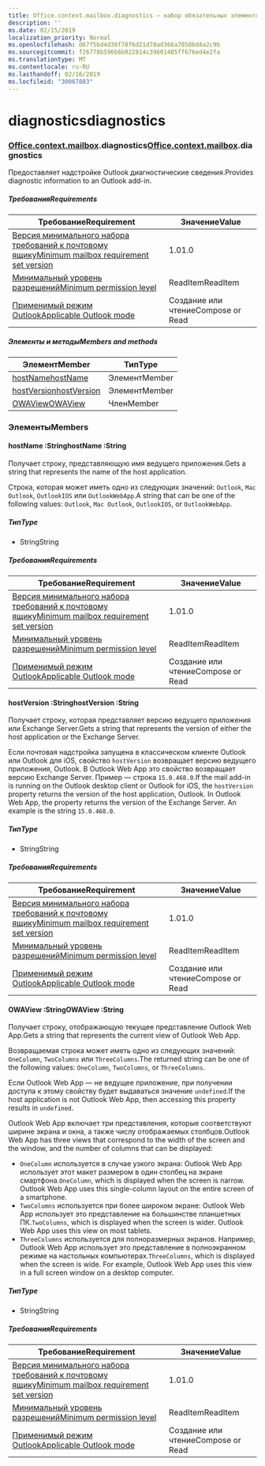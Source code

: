 ```yaml
---
title: Office.context.mailbox.diagnostics — набор обязательных элементов 1.7
description: ''
ms.date: 02/15/2019
localization_priority: Normal
ms.openlocfilehash: d67f5bd4d30f78f6d21d78ad366a7058bd4a2c9b
ms.sourcegitcommit: f26778b596b6b022814c39601485ff676ed4e2fa
ms.translationtype: MT
ms.contentlocale: ru-RU
ms.lasthandoff: 02/16/2019
ms.locfileid: "30067883"
---
```

# <a name="diagnostics"></a><span data-ttu-id="5d028-102">diagnostics</span><span class="sxs-lookup"><span data-stu-id="5d028-102">diagnostics</span></span>

### <a name="officeofficemdcontextofficecontextmdmailboxofficecontextmailboxmddiagnostics"></a><span data-ttu-id="5d028-103">[Office](Office.md)[.context](Office.context.md)[.mailbox](Office.context.mailbox.md).diagnostics</span><span class="sxs-lookup"><span data-stu-id="5d028-103">[Office](Office.md)[.context](Office.context.md)[.mailbox](Office.context.mailbox.md).diagnostics</span></span>

<span data-ttu-id="5d028-104">Предоставляет надстройке Outlook диагностические сведения.</span><span class="sxs-lookup"><span data-stu-id="5d028-104">Provides diagnostic information to an Outlook add-in.</span></span>

##### <a name="requirements"></a><span data-ttu-id="5d028-105">Требования</span><span class="sxs-lookup"><span data-stu-id="5d028-105">Requirements</span></span>

|<span data-ttu-id="5d028-106">Требование</span><span class="sxs-lookup"><span data-stu-id="5d028-106">Requirement</span></span>| <span data-ttu-id="5d028-107">Значение</span><span class="sxs-lookup"><span data-stu-id="5d028-107">Value</span></span>|
|---|---|
|[<span data-ttu-id="5d028-108">Версия минимального набора требований к почтовому ящику</span><span class="sxs-lookup"><span data-stu-id="5d028-108">Minimum mailbox requirement set version</span></span>](/office/dev/add-ins/reference/requirement-sets/outlook-api-requirement-sets)| <span data-ttu-id="5d028-109">1.0</span><span class="sxs-lookup"><span data-stu-id="5d028-109">1.0</span></span>|
|[<span data-ttu-id="5d028-110">Минимальный уровень разрешений</span><span class="sxs-lookup"><span data-stu-id="5d028-110">Minimum permission level</span></span>](https://docs.microsoft.com/outlook/add-ins/understanding-outlook-add-in-permissions)| <span data-ttu-id="5d028-111">ReadItem</span><span class="sxs-lookup"><span data-stu-id="5d028-111">ReadItem</span></span>|
|[<span data-ttu-id="5d028-112">Применимый режим Outlook</span><span class="sxs-lookup"><span data-stu-id="5d028-112">Applicable Outlook mode</span></span>](https://docs.microsoft.com/outlook/add-ins/#extension-points)| <span data-ttu-id="5d028-113">Создание или чтение</span><span class="sxs-lookup"><span data-stu-id="5d028-113">Compose or Read</span></span>|

##### <a name="members-and-methods"></a><span data-ttu-id="5d028-114">Элементы и методы</span><span class="sxs-lookup"><span data-stu-id="5d028-114">Members and methods</span></span>

| <span data-ttu-id="5d028-115">Элемент</span><span class="sxs-lookup"><span data-stu-id="5d028-115">Member</span></span> | <span data-ttu-id="5d028-116">Тип</span><span class="sxs-lookup"><span data-stu-id="5d028-116">Type</span></span> |
|--------|------|
| [<span data-ttu-id="5d028-117">hostName</span><span class="sxs-lookup"><span data-stu-id="5d028-117">hostName</span></span>](#hostname-string) | <span data-ttu-id="5d028-118">Элемент</span><span class="sxs-lookup"><span data-stu-id="5d028-118">Member</span></span> |
| [<span data-ttu-id="5d028-119">hostVersion</span><span class="sxs-lookup"><span data-stu-id="5d028-119">hostVersion</span></span>](#hostversion-string) | <span data-ttu-id="5d028-120">Элемент</span><span class="sxs-lookup"><span data-stu-id="5d028-120">Member</span></span> |
| [<span data-ttu-id="5d028-121">OWAView</span><span class="sxs-lookup"><span data-stu-id="5d028-121">OWAView</span></span>](#owaview-string) | <span data-ttu-id="5d028-122">Член</span><span class="sxs-lookup"><span data-stu-id="5d028-122">Member</span></span> |

### <a name="members"></a><span data-ttu-id="5d028-123">Элементы</span><span class="sxs-lookup"><span data-stu-id="5d028-123">Members</span></span>

####  <a name="hostname-string"></a><span data-ttu-id="5d028-124">hostName :String</span><span class="sxs-lookup"><span data-stu-id="5d028-124">hostName :String</span></span>

<span data-ttu-id="5d028-125">Получает строку, представляющую имя ведущего приложения.</span><span class="sxs-lookup"><span data-stu-id="5d028-125">Gets a string that represents the name of the host application.</span></span>

<span data-ttu-id="5d028-126">Строка, которая может иметь одно из следующих значений: `Outlook`, `Mac Outlook`, `OutlookIOS` или `OutlookWebApp`.</span><span class="sxs-lookup"><span data-stu-id="5d028-126">A string that can be one of the following values: `Outlook`, `Mac Outlook`, `OutlookIOS`, or `OutlookWebApp`.</span></span>

##### <a name="type"></a><span data-ttu-id="5d028-127">Тип</span><span class="sxs-lookup"><span data-stu-id="5d028-127">Type</span></span>

*   <span data-ttu-id="5d028-128">String</span><span class="sxs-lookup"><span data-stu-id="5d028-128">String</span></span>

##### <a name="requirements"></a><span data-ttu-id="5d028-129">Требования</span><span class="sxs-lookup"><span data-stu-id="5d028-129">Requirements</span></span>

|<span data-ttu-id="5d028-130">Требование</span><span class="sxs-lookup"><span data-stu-id="5d028-130">Requirement</span></span>| <span data-ttu-id="5d028-131">Значение</span><span class="sxs-lookup"><span data-stu-id="5d028-131">Value</span></span>|
|---|---|
|[<span data-ttu-id="5d028-132">Версия минимального набора требований к почтовому ящику</span><span class="sxs-lookup"><span data-stu-id="5d028-132">Minimum mailbox requirement set version</span></span>](/office/dev/add-ins/reference/requirement-sets/outlook-api-requirement-sets)| <span data-ttu-id="5d028-133">1.0</span><span class="sxs-lookup"><span data-stu-id="5d028-133">1.0</span></span>|
|[<span data-ttu-id="5d028-134">Минимальный уровень разрешений</span><span class="sxs-lookup"><span data-stu-id="5d028-134">Minimum permission level</span></span>](https://docs.microsoft.com/outlook/add-ins/understanding-outlook-add-in-permissions)| <span data-ttu-id="5d028-135">ReadItem</span><span class="sxs-lookup"><span data-stu-id="5d028-135">ReadItem</span></span>|
|[<span data-ttu-id="5d028-136">Применимый режим Outlook</span><span class="sxs-lookup"><span data-stu-id="5d028-136">Applicable Outlook mode</span></span>](https://docs.microsoft.com/outlook/add-ins/#extension-points)| <span data-ttu-id="5d028-137">Создание или чтение</span><span class="sxs-lookup"><span data-stu-id="5d028-137">Compose or Read</span></span>|

####  <a name="hostversion-string"></a><span data-ttu-id="5d028-138">hostVersion :String</span><span class="sxs-lookup"><span data-stu-id="5d028-138">hostVersion :String</span></span>

<span data-ttu-id="5d028-139">Получает строку, которая представляет версию ведущего приложения или Exchange Server.</span><span class="sxs-lookup"><span data-stu-id="5d028-139">Gets a string that represents the version of either the host application or the Exchange Server.</span></span>

<span data-ttu-id="5d028-p101">Если почтовая надстройка запущена в классическом клиенте Outlook или Outlook для iOS, свойство `hostVersion` возвращает версию ведущего приложения, Outlook. В Outlook Web App это свойство возвращает версию Exchange Server. Пример — строка `15.0.468.0`.</span><span class="sxs-lookup"><span data-stu-id="5d028-p101">If the mail add-in is running on the Outlook desktop client or Outlook for iOS, the `hostVersion` property returns the version of the host application, Outlook. In Outlook Web App, the property returns the version of the Exchange Server. An example is the string `15.0.468.0`.</span></span>

##### <a name="type"></a><span data-ttu-id="5d028-143">Тип</span><span class="sxs-lookup"><span data-stu-id="5d028-143">Type</span></span>

*   <span data-ttu-id="5d028-144">String</span><span class="sxs-lookup"><span data-stu-id="5d028-144">String</span></span>

##### <a name="requirements"></a><span data-ttu-id="5d028-145">Требования</span><span class="sxs-lookup"><span data-stu-id="5d028-145">Requirements</span></span>

|<span data-ttu-id="5d028-146">Требование</span><span class="sxs-lookup"><span data-stu-id="5d028-146">Requirement</span></span>| <span data-ttu-id="5d028-147">Значение</span><span class="sxs-lookup"><span data-stu-id="5d028-147">Value</span></span>|
|---|---|
|[<span data-ttu-id="5d028-148">Версия минимального набора требований к почтовому ящику</span><span class="sxs-lookup"><span data-stu-id="5d028-148">Minimum mailbox requirement set version</span></span>](/office/dev/add-ins/reference/requirement-sets/outlook-api-requirement-sets)| <span data-ttu-id="5d028-149">1.0</span><span class="sxs-lookup"><span data-stu-id="5d028-149">1.0</span></span>|
|[<span data-ttu-id="5d028-150">Минимальный уровень разрешений</span><span class="sxs-lookup"><span data-stu-id="5d028-150">Minimum permission level</span></span>](https://docs.microsoft.com/outlook/add-ins/understanding-outlook-add-in-permissions)| <span data-ttu-id="5d028-151">ReadItem</span><span class="sxs-lookup"><span data-stu-id="5d028-151">ReadItem</span></span>|
|[<span data-ttu-id="5d028-152">Применимый режим Outlook</span><span class="sxs-lookup"><span data-stu-id="5d028-152">Applicable Outlook mode</span></span>](https://docs.microsoft.com/outlook/add-ins/#extension-points)| <span data-ttu-id="5d028-153">Создание или чтение</span><span class="sxs-lookup"><span data-stu-id="5d028-153">Compose or Read</span></span>|

####  <a name="owaview-string"></a><span data-ttu-id="5d028-154">OWAView :String</span><span class="sxs-lookup"><span data-stu-id="5d028-154">OWAView :String</span></span>

<span data-ttu-id="5d028-155">Получает строку, отображающую текущее представление Outlook Web App.</span><span class="sxs-lookup"><span data-stu-id="5d028-155">Gets a string that represents the current view of Outlook Web App.</span></span>

<span data-ttu-id="5d028-156">Возвращаемая строка может иметь одно из следующих значений: `OneColumn`, `TwoColumns` или `ThreeColumns`.</span><span class="sxs-lookup"><span data-stu-id="5d028-156">The returned string can be one of the following values: `OneColumn`, `TwoColumns`, or `ThreeColumns`.</span></span>

<span data-ttu-id="5d028-157">Если Outlook Web App — не ведущее приложение, при получении доступа к этому свойству будет выдаваться значение `undefined`.</span><span class="sxs-lookup"><span data-stu-id="5d028-157">If the host application is not Outlook Web App, then accessing this property results in `undefined`.</span></span>

<span data-ttu-id="5d028-158">Outlook Web App включает три представления, которые соответствуют ширине экрана и окна, а также числу отображаемых столбцов.</span><span class="sxs-lookup"><span data-stu-id="5d028-158">Outlook Web App has three views that correspond to the width of the screen and the window, and the number of columns that can be displayed:</span></span>

*   <span data-ttu-id="5d028-p102">`OneColumn` используется в случае узкого экрана: Outlook Web App использует этот макет размером в один столбец на экране смартфона.</span><span class="sxs-lookup"><span data-stu-id="5d028-p102">`OneColumn`, which is displayed when the screen is narrow. Outlook Web App uses this single-column layout on the entire screen of a smartphone.</span></span>
*   <span data-ttu-id="5d028-p103">`TwoColumns` используется при более широком экране: Outlook Web App использует это представление на большинстве планшетных ПК.</span><span class="sxs-lookup"><span data-stu-id="5d028-p103">`TwoColumns`, which is displayed when the screen is wider. Outlook Web App uses this view on most tablets.</span></span>
*   <span data-ttu-id="5d028-p104">`ThreeColumns` используется для полноразмерных экранов. Например, Outlook Web App использует это представление в полноэкранном режиме на настольных компьютерах.</span><span class="sxs-lookup"><span data-stu-id="5d028-p104">`ThreeColumns`, which is displayed when the screen is wide. For example, Outlook Web App uses this view in a full screen window on a desktop computer.</span></span>

##### <a name="type"></a><span data-ttu-id="5d028-165">Тип</span><span class="sxs-lookup"><span data-stu-id="5d028-165">Type</span></span>

*   <span data-ttu-id="5d028-166">String</span><span class="sxs-lookup"><span data-stu-id="5d028-166">String</span></span>

##### <a name="requirements"></a><span data-ttu-id="5d028-167">Требования</span><span class="sxs-lookup"><span data-stu-id="5d028-167">Requirements</span></span>

|<span data-ttu-id="5d028-168">Требование</span><span class="sxs-lookup"><span data-stu-id="5d028-168">Requirement</span></span>| <span data-ttu-id="5d028-169">Значение</span><span class="sxs-lookup"><span data-stu-id="5d028-169">Value</span></span>|
|---|---|
|[<span data-ttu-id="5d028-170">Версия минимального набора требований к почтовому ящику</span><span class="sxs-lookup"><span data-stu-id="5d028-170">Minimum mailbox requirement set version</span></span>](/office/dev/add-ins/reference/requirement-sets/outlook-api-requirement-sets)| <span data-ttu-id="5d028-171">1.0</span><span class="sxs-lookup"><span data-stu-id="5d028-171">1.0</span></span>|
|[<span data-ttu-id="5d028-172">Минимальный уровень разрешений</span><span class="sxs-lookup"><span data-stu-id="5d028-172">Minimum permission level</span></span>](https://docs.microsoft.com/outlook/add-ins/understanding-outlook-add-in-permissions)| <span data-ttu-id="5d028-173">ReadItem</span><span class="sxs-lookup"><span data-stu-id="5d028-173">ReadItem</span></span>|
|[<span data-ttu-id="5d028-174">Применимый режим Outlook</span><span class="sxs-lookup"><span data-stu-id="5d028-174">Applicable Outlook mode</span></span>](https://docs.microsoft.com/outlook/add-ins/#extension-points)| <span data-ttu-id="5d028-175">Создание или чтение</span><span class="sxs-lookup"><span data-stu-id="5d028-175">Compose or Read</span></span>|
